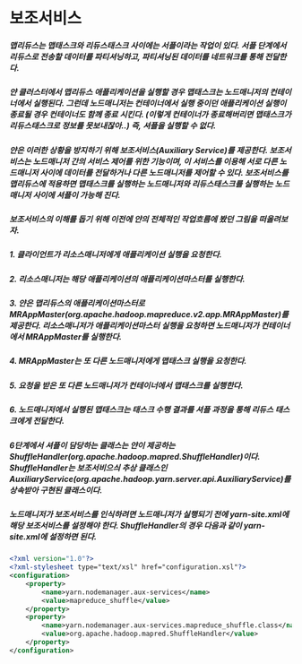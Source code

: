 # 보조서비스
##### 맵리듀스는 맵태스크와 리듀스태스크 사이에는 서플이라는 작업이 있다. 서플 단계에서 리듀스로 전송할 데이터를 파티셔닝하고, 파티셔닝된 데이터를 네트워크를 통해 전달한다.
##### 얀 클러스터에서 맵리듀스 애플리케이션을 실행할 경우 맵태스크는 노드매니저의 컨테이너에서 실행된다. 그런데 노드매니저는 컨테이너에서 실행 중이던 애플리케이션 실행이 종료될 경우 컨테이너도 함께 종료 시킨다. (이렇게 컨테이너가 종료해버리면 맵태스크가 리듀스태스크로 정보를 못보내잖아..) 즉, 셔플을 실행할 수 없다.

##### 얀은 이러한 상황을 방지하기 위해 보조서비스(Auxiliary Service)를 제공한다. 보조서비스는 노드매니저 간의 서비스 제어를 위한 기능이며, 이 서비스를 이용해 서로 다른 노드매니저 사이에 데이터를 전달하거나 다른 노드매니저를 제어할 수 있다. 보조서비스를 맵리듀스에 적용하면 맵태스크를 실행하는 노드매니저와 리듀스태스크를 실행하는 노드매니저 사이에 셔플이 가능해 진다.

##### 보조서비스의 이해를 돕기 위해 이전에 얀의 전체적인 작업흐름에 봤던 그림을 떠올려보자.
##### 1. 클라이언트가 리소스매니저에게 애플리케이션 실행을 요청한다.
##### 2. 리소스매니저는 해당 애플리케이션의 애플리케이션마스터를 실행한다.
##### 3. 얀은 맵리듀스의 애플리케이션마스터로 MRAppMaster(org.apache.hadoop.mapreduce.v2.app.MRAppMaster)를 제공한다. 리소스매니저가 애플리케이션마스터 실행을 요청하면 노드매니저가 컨테이너에서 MRAppMaster를 실행한다.
##### 4. MRAppMaster는 또 다른 노드매니저에게 맵태스크 실행을 요청한다.
##### 5. 요청을 받은 또 다른 노드매니저가 컨테이너에서 맵태스크를 실행한다.
##### 6. 노드매니저에서 실행된 맵태스크는 태스크 수행 결과를 셔플 과정을 통해 리듀스 태스크에게 전달한다.

##### 6단계에서 셔플이 담당하는 클래스는 얀이 제공하는 ShuffleHandler(org.apache.hadoop.mapred.ShuffleHandler)이다. ShuffleHandler는 보조서비으싀 추상 클래스인 AuxiliaryService(org.apache.hadoop.yarn.server.api.AuxiliaryService)를 상속받아 구현된 클래스이다.

##### 노드매니저가 보조서비스를 인식하려면 노드매니저가 실행되기 전에 yarn-site.xml에 해당 보조서비스를 설정해야 한다. ShuffleHandler의 경우 다음과 같이 yarn-site.xml에 설정하면 된다.

```xml
<?xml version="1.0"?>
<?xml-stylesheet type="text/xsl" href="configuration.xsl"?>
<configuration>
    <property>
        <name>yarn.nodemanager.aux-services</name>
        <value>mapreduce_shuffle</value>
    </property>
    <property>
        <name>yarn.nodemanager.aux-services.mapreduce_shuffle.class</name>
        <value>org.apache.hadoop.mapred.ShuffleHandler</value>
    </property>
</configuration>
```

